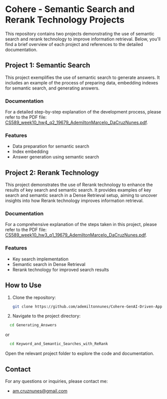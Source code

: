 # Cohere - Semantic Search and Rerank Technology Projects

This repository contains two projects demonstrating the use of semantic search and rerank technology to improve information retrieval. Below, you'll find a brief overview of each project and references to the detailed documentation.

## Project 1: Semantic Search

This project exemplifies the use of semantic search to generate answers. It includes an example of the process of preparing data, embedding indexes for semantic search, and generating answers.

### Documentation
For a detailed step-by-step explanation of the development process, please refer to the PDF file: [CS589_week10_hw4_q2_19679_AdemiltonMarcelo_DaCruzNunes.pdf](path/to/your/pdf/CS589_week10_hw4_q2_19679_AdemiltonMarcelo_DaCruzNunes.pdf).

### Features
- Data preparation for semantic search
- Index embedding
- Answer generation using semantic search

## Project 2: Rerank Technology

This project demonstrates the use of Rerank technology to enhance the results of key search and semantic search. It provides examples of key search and semantic search in a Dense Retrieval setup, aiming to uncover insights into how Rerank technology improves information retrieval.

### Documentation
For a comprehensive explanation of the steps taken in this project, please refer to the PDF file: [CS589_week10_hw3_q1_19679_AdemiltonMarcelo_DaCruzNunes.pdf](path/to/your/pdf/CS589_week10_hw3_q1_19679_AdemiltonMarcelo_DaCruzNunes.pdf).

### Features
- Key search implementation
- Semantic search in Dense Retrieval
- Rerank technology for improved search results

## How to Use

1. Clone the repository:
   ```bash
   git clone https://github.com/ademiltonnunes/Cohere-GenAI-Driven-Apps.git

2. Navigate to the project directory:
  ```bash
    cd Generating_Answers
```
or
  ```bash
    cd Keyword_and_Semantic_Searches_with_ReRank
```
Open the relevant project folder to explore the code and documentation.

## Contact
For any questions or inquiries, please contact me:
- am.cruznunes@gmail.com
